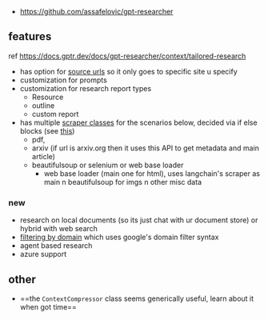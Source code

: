 
- https://github.com/assafelovic/gpt-researcher

## features
ref https://docs.gptr.dev/docs/gpt-researcher/context/tailored-research
- has option for [source urls](https://github.com/assafelovic/gpt-researcher/blob/master/gpt_researcher/master/agent.py) so it only goes to specific site u specify
- customization for prompts 
- customization for research report types
	- Resource 
	- outline 
	- custom report
- has multiple [scraper classes](https://github.com/assafelovic/gpt-researcher/blob/master/gpt_researcher/scraper/scraper.py) for the scenarios below, decided via if else blocks (see [this](https://github.com/assafelovic/gpt-researcher/blob/master/gpt_researcher/scraper/scraper.py))
	- pdf, 
	- arxiv (if url is arxiv.org then it uses this API to get metadata and main article)
	- beautifulsoup or selenium or web base loader
		- web base loader (main one for html), uses langchain's scraper as main n beautifulsoup for imgs n other misc data

### new
- research on local documents (so its just chat with ur document store) or hybrid with web search
- [filtering by domain](https://docs.gptr.dev/docs/gpt-researcher/context/filtering-by-domain) which uses google's domain filter syntax
- agent based research
- azure support

## other

- ==the `ContextCompressor` class seems generically useful, learn about it when got time==

